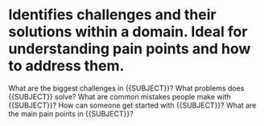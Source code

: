 # Identifies challenges and their solutions within a domain. Ideal for understanding pain points and how to address them.

What are the biggest challenges in {{SUBJECT}}?
What problems does {{SUBJECT}} solve?
What are common mistakes people make with {{SUBJECT}}?
How can someone get started with {{SUBJECT}}?
What are the main pain points in {{SUBJECT}}?